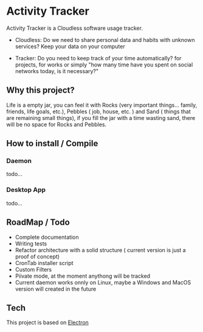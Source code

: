 # Activity Tracker

Activity Tracker is a Cloudless software usage tracker.

- Cloudless: Do we need to share personal data and habits with unknown services? Keep your data on your computer

- Tracker: Do you need to keep track of your time automatically? for projects, for works or simply "how many time have you spent on social networks today, is it necessary?"

## Why this project?

Life is a empty jar, you can feel it with Rocks (very important things... family, friends, life goals, etc.), Pebbles ( job, house, etc. ) and Sand ( things that are remaining small things), if you fill the jar with a time wasting sand, there will be no space for Rocks and Pebbles.

## How to install / Compile
### Daemon
todo...

### Desktop App
todo...

## RoadMap / Todo

- Complete documentation
- Writing tests
- Refactor architecture with a solid structure ( current version is just a proof of concept)
- CronTab installer script
- Custom Filters
- Piivate mode, at the moment anythong will be tracked
- Current daemon works onnly on Linux, maybe a Windows and MacOS version will created in the future

## Tech

This project is based on [Electron](https://github.com/electron/electron)




